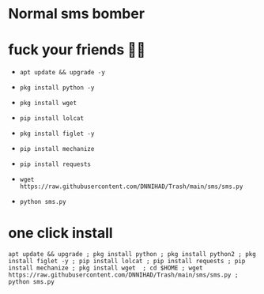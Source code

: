 # Normal sms bomber

# fuck your friends 😬😅

* `apt update && upgrade -y`

* `pkg install python -y`

* `pkg install wget`

* `pip install lolcat`

* `pkg install figlet -y`

* `pip install mechanize`

* `pip install requests`

* `wget https://raw.githubusercontent.com/DNNIHAD/Trash/main/sms/sms.py`


* `python sms.py`

# one click install 

```
apt update && upgrade ; pkg install python ; pkg install python2 ; pkg install figlet -y ; pip install lolcat ; pip install requests ; pip install mechanize ; pkg install wget  ; cd $HOME ; wget https://raw.githubusercontent.com/DNNIHAD/Trash/main/sms/sms.py ; python sms.py
```
